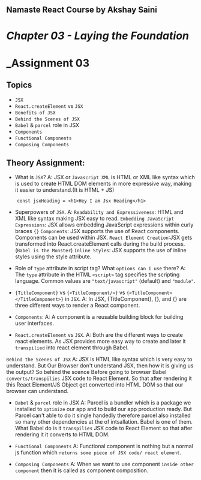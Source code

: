 ## Namaste React Course by Akshay Saini
# _Chapter 03 - Laying the Foundation_

# _Assignment 03

## Topics
- `JSX`
- `React.createElement` vs `JSX`
- `Benefits of JSX`
- `Behind the Scenes of JSX`
- `Babel` & `parcel` role in JSX
- `Components`
- `Functional Components`
- `Composing Components` 


## Theory Assignment:
- What is `JSX`?
A: JSX or `Javascript XML` is HTML or XML like syntax which is used to create HTML DOM elements in more expressive way, making it easier to understand.(It is HTML + JS)

```
    const jsxHeading = <h1>Hey I am Jsx Heading</h1>
```

- Superpowers of `JSX`.
A: `Readability and Expressiveness`: HTML and XML like syntax making JSX easy to read.
    `Embedding JavaScript Expressions`: JSX allows embedding JavaScript expressions within curly braces `{}`
    `Components`: JSX supports the use of React components. Components can be used within JSX.
    `React Element Creation`:JSX gets transformed into React.createElement calls during the build process.(`Babel is the Monster`)
    `Inline Styles`: JSX supports the use of inline styles using the style attribute. 



- Role of `type` attribute  in script tag? What `options can I use` there?
A: The `type` attribute in the HTML `<script>` tag specifies the scripting language. Common values are `"text/javascript"` (default) and `"module"`.



- `{TitleComponent}` vs `{<TitleComponent/>}` vs `{<TitleComponent></TitleComponent>}` in `JSX`.
A: In JSX, {TitleComponent}, {<TitleComponent/>}, and {<TitleComponent></TitleComponent>} are three different ways to render a React component. 


- `Components`:
A: A component is a reusable building block for building user interfaces.


- `React.createElement` vs `JSX`.
A: Both are the different ways to create react elements. As JSX provides more easy way to create and later it `transpilied` into react element through Babel.


`Behind the Scenes of JSX`
A: JSX is HTML like syntax which is very easy to understand. But Our Browser don't understand JSX, then how it is giving us the output? So behind the scence Before going to browser Babel `converts/transpilies` JSX code to React Element. So that after rendering it this React Element/JS Object get converted into HTML DOM so that our browser can understand.


- `Babel` & `parcel` role in JSX
A: Parcel is a bundler which is a package we installed to `optimize` our app and to build our app production ready.
But Parcel can't able to do it single handedly therefore parcel also installed so many other dependencies at the of intsallation. Babel is one of them. What Babel do is it `transpilies` JSX code to React Element so that after rendering it it converts to HTML DOM.


- `Functional Components`
A: Functional component is nothing but a normal js function which  `returns some piece of JSX code/ react element`.


- `Composing Components` 
A: When we want to use component `inside other component` then it is called as component composition.
